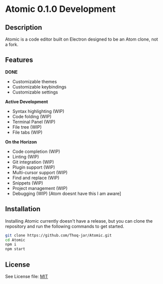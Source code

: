 # Atomic  0.1.0 Development

## Description
Atomic is a code editor built on Electron designed to be an Atom clone, not a fork.

## Features

**DONE**
- Customizable themes
- Customizable keybindings
- Customizable settings

**Active Development**
- Syntax highlighting (WIP)
- Code folding (WIP)
- Terminal Panel (WIP)
- File tree (WIP)
- File tabs (WIP)

**On the Horizon**
- Code completion (WIP)
- Linting (WIP)
- Git integration (WIP)
- Plugin support (WIP)
- Multi-cursor support (WIP)
- Find and replace (WIP)
- Snippets (WIP)
- Project management (WIP)
- Debugging (WIP) [Atom doesnt have this I am aware]


## Installation
Installing Atomic currently doesn't have a release, but you can clone the repository and run the following commands to get started.

```bash
git clone https://github.com/Thoq-jar/Atomic.git
cd Atomic
npm i
npm start
```

## License
See License file: [MIT](LICENSE)
